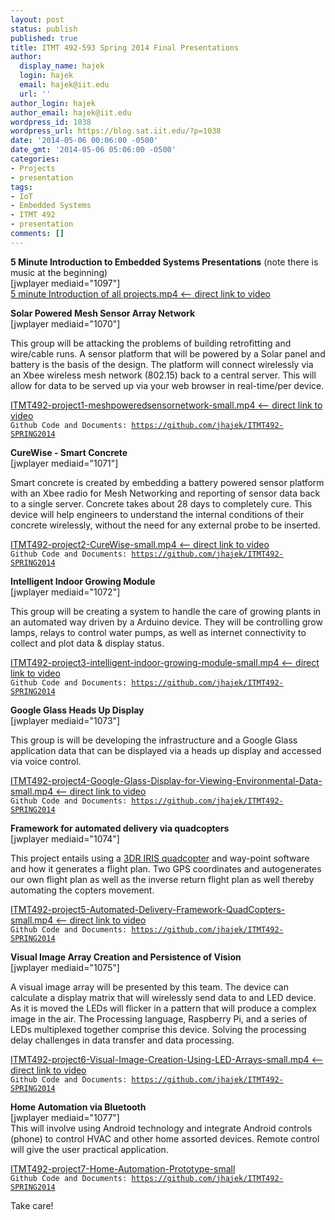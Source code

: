 ```yaml
---
layout: post
status: publish
published: true
title: ITMT 492-593 Spring 2014 Final Presentations
author:
  display_name: hajek
  login: hajek
  email: hajek@iit.edu
  url: ''
author_login: hajek
author_email: hajek@iit.edu
wordpress_id: 1038
wordpress_url: https://blog.sat.iit.edu/?p=1038
date: '2014-05-06 00:06:00 -0500'
date_gmt: '2014-05-06 05:06:00 -0500'
categories:
- Projects
- presentation
tags:
- IoT
- Embedded Systems
- ITMT 492
- presentation
comments: []
---
```

<p><strong>5 Minute Introduction to Embedded Systems Presentations</strong> (note there is music at the beginning)<br />
[jwplayer mediaid="1097"]<br />
<a href="https://blog.sat.iit.edu/wp-content/uploads/2014/05/ITMT492-part1-small.mp4">5 minute Introduction of all projects.mp4 <-- direct link to video</a></p>
<p><strong>Solar Powered Mesh Sensor Array Network</strong><br />
[jwplayer mediaid="1070"]</p>
<p>This group will be attacking the problems of building retrofitting and wire/cable runs.  A sensor platform that will be powered by a Solar panel and battery is the basis of the design.  The platform will connect wirelessly via an Xbee wireless mesh network (802.15)  back to a central server.  This will allow for data to be served up via your web browser in real-time/per device.</p>
<p><a href="https://blog.sat.iit.edu/wp-content/uploads/2014/05/ITMT492-project1-meshpoweredsensornetwork-small.mp4">ITMT492-project1-meshpoweredsensornetwork-small.mp4 <-- direct link to video</a><br />
<code>Github Code and Documents: <a href="https://github.com/jhajek/ITMT492-SPRING2014">https://github.com/jhajek/ITMT492-SPRING2014</a></code></p>
<p><strong>CureWise - Smart Concrete</strong><br />
[jwplayer mediaid="1071"]</p>
<p>Smart concrete is created by embedding a battery powered sensor platform with an Xbee radio for Mesh Networking and reporting of sensor data back to a single server.  Concrete takes about 28 days to completely cure.  This device will help engineers to understand the internal conditions of their concrete wirelessly, without the need for any external probe to be inserted.</p>
<p><a href="https://blog.sat.iit.edu/wp-content/uploads/2014/05/ITMT492-project2-CureWise-small.mp4">ITMT492-project2-CureWise-small.mp4 <-- direct link to video</a><br />
<code>Github Code and Documents: <a href="https://github.com/jhajek/ITMT492-SPRING2014">https://github.com/jhajek/ITMT492-SPRING2014</a></code></p>
<p><strong>Intelligent Indoor Growing Module</strong><br />
[jwplayer mediaid="1072"]</p>
<p>This group will be creating a system to handle the care of growing plants in an automated way driven by a Arduino device. They will be controlling grow lamps, relays to control water pumps, as well as internet connectivity to collect and plot data & display status.</p>
<p><a href="https://blog.sat.iit.edu/wp-content/uploads/2014/05/ITMT492-project3-intelligent-indoor-growing-module-small.mp4">ITMT492-project3-intelligent-indoor-growing-module-small.mp4 <-- direct link to video</a><br />
<code>Github Code and Documents: <a href="https://github.com/jhajek/ITMT492-SPRING2014">https://github.com/jhajek/ITMT492-SPRING2014</a></code></p>
<p><strong>Google Glass Heads Up Display</strong><br />
[jwplayer mediaid="1073"]</p>
<p>This group is will be developing the infrastructure and a Google Glass application data that can be displayed via a heads up display and accessed via voice control. </p>
<p><a href="https://blog.sat.iit.edu/wp-content/uploads/2014/05/ITMT492-project4-Google-Glass-Display-for-Viewing-Environmental-Data-small.mp4">ITMT492-project4-Google-Glass-Display-for-Viewing-Environmental-Data-small.mp4 <-- direct link to video</a><br />
<code>Github Code and Documents: <a href="https://github.com/jhajek/ITMT492-SPRING2014">https://github.com/jhajek/ITMT492-SPRING2014</a></code></p>
<p><strong>Framework for automated delivery via quadcopters</strong><br />
[jwplayer mediaid="1074"]</p>
<p>This project entails using a <a href="http://www.adafruit.com/products/1546" title="Quad Copter">3DR IRIS quadcopter</a> and way-point software and how it generates a flight plan.  Two GPS coordinates and autogenerates our own flight plan as well as the inverse return flight plan as well thereby automating the copters movement.</p>
<p><a href="https://blog.sat.iit.edu/wp-content/uploads/2014/05/ITMT492-project5-Automated-Delivery-Framework-QuadCopters-small.mp4">ITMT492-project5-Automated-Delivery-Framework-QuadCopters-small.mp4 <-- direct link to video</a><br />
<code>Github Code and Documents: <a href="https://github.com/jhajek/ITMT492-SPRING2014">https://github.com/jhajek/ITMT492-SPRING2014</a></code></p>
<p><strong>Visual Image Array Creation and Persistence of Vision</strong><br />
[jwplayer mediaid="1075"]</p>
<p>A visual image array will be presented by this team. The device can calculate a display matrix that will wirelessly send data to and LED device. As it is moved the LEDs will flicker in a pattern that will produce a complex image in the air.   The Processing language, Raspberry Pi, and a series of LEDs multiplexed together comprise this device.  Solving the processing delay challenges in data transfer and data processing.</p>
<p><a href="https://blog.sat.iit.edu/wp-content/uploads/2014/05/ITMT492-project6-Visual-Image-Creation-Using-LED-Arrays-small.mp4">ITMT492-project6-Visual-Image-Creation-Using-LED-Arrays-small.mp4 <-- direct link to video</a><br />
<code>Github Code and Documents: <a href="https://github.com/jhajek/ITMT492-SPRING2014">https://github.com/jhajek/ITMT492-SPRING2014</a></code></p>
<p><strong>Home Automation via Bluetooth</strong><br />
[jwplayer mediaid="1077"]<br />
This will involve using Android technology and integrate Android controls (phone) to control HVAC and other home assorted devices. Remote control will give the user practical application.</p>
<p><a href="https://blog.sat.iit.edu/wp-content/uploads/2014/05/ITMT492-project7-Home-Automation-Prototype-small.mp4">ITMT492-project7-Home-Automation-Prototype-small</a><br />
<code>Github Code and Documents: <a href="https://github.com/jhajek/ITMT492-SPRING2014">https://github.com/jhajek/ITMT492-SPRING2014</a></code></p>
<p>Take care!</p>
